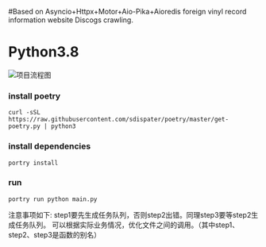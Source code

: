
#Based on Asyncio+Httpx+Motor+Aio-Pika+Aioredis  foreign vinyl record information website Discogs  crawling.
# Python3.8

![项目流程图](discogs项目流程图.jpg)

### install poetry
```
curl -sSL https://raw.githubusercontent.com/sdispater/poetry/master/get-poetry.py | python3
```
### install dependencies
```
portry install 
```

### run
```
portry run python main.py
```

注意事项如下:
step1要先生成任务队列，否则step2出错。同理step3要等step2生成任务队列。
可以根据实际业务情况，优化文件之间的调用。（其中step1、step2、step3是函数的别名）

